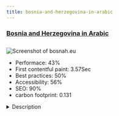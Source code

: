 ```yaml
---
title: bosnia-and-herzegovina-in-arabic
---
```


<div style="height: 3rem">
  <a href="http://bosnah.eu"><h3>Bosnia and Herzegovina in Arabic</h3></a>
</div>
<img loading="lazy" src="/images/thumbs/bosnah.eu.jpg" alt="Screenshot of bosnah.eu" />
<ul>
  <li>Performace: 43%</li>
  <li>
    First contentful paint:
    3.57Sec
  </li>
  <li>Best practices: 50%</li>
  <li>Accessibility: 56%</li>
  <li>SEO: 90%</li>
  <li>carbon footprint: 0.131</li>
</ul>
<details>
  <summary>Description</summary>
  <p>bosnah.eu is a travel and business portal about Bosnia and Herzegovina dedicated to Arab public. The portal contains also a business directory that help tourists or business interested persons in Bosnia and Herzegovina to have some interesting addresses.The portal is based on 2 templates from Joomlart, JA Magz II and JA Directory. The biggest diffeculty is to work on Arabic language and to do everything native RtL.</p>
</details>

